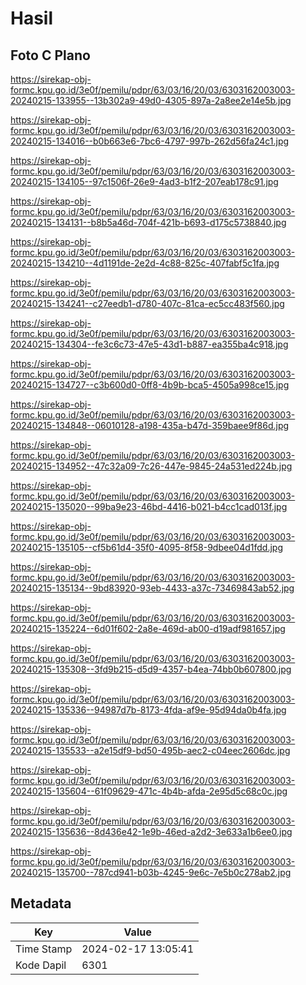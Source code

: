 # Hasil

## Foto C Plano

https://sirekap-obj-formc.kpu.go.id/3e0f/pemilu/pdpr/63/03/16/20/03/6303162003003-20240215-133955--13b302a9-49d0-4305-897a-2a8ee2e14e5b.jpg

https://sirekap-obj-formc.kpu.go.id/3e0f/pemilu/pdpr/63/03/16/20/03/6303162003003-20240215-134016--b0b663e6-7bc6-4797-997b-262d56fa24c1.jpg

https://sirekap-obj-formc.kpu.go.id/3e0f/pemilu/pdpr/63/03/16/20/03/6303162003003-20240215-134105--97c1506f-26e9-4ad3-b1f2-207eab178c91.jpg

https://sirekap-obj-formc.kpu.go.id/3e0f/pemilu/pdpr/63/03/16/20/03/6303162003003-20240215-134131--b8b5a46d-704f-421b-b693-d175c5738840.jpg

https://sirekap-obj-formc.kpu.go.id/3e0f/pemilu/pdpr/63/03/16/20/03/6303162003003-20240215-134210--4d1191de-2e2d-4c88-825c-407fabf5c1fa.jpg

https://sirekap-obj-formc.kpu.go.id/3e0f/pemilu/pdpr/63/03/16/20/03/6303162003003-20240215-134241--c27eedb1-d780-407c-81ca-ec5cc483f560.jpg

https://sirekap-obj-formc.kpu.go.id/3e0f/pemilu/pdpr/63/03/16/20/03/6303162003003-20240215-134304--fe3c6c73-47e5-43d1-b887-ea355ba4c918.jpg

https://sirekap-obj-formc.kpu.go.id/3e0f/pemilu/pdpr/63/03/16/20/03/6303162003003-20240215-134727--c3b600d0-0ff8-4b9b-bca5-4505a998ce15.jpg

https://sirekap-obj-formc.kpu.go.id/3e0f/pemilu/pdpr/63/03/16/20/03/6303162003003-20240215-134848--06010128-a198-435a-b47d-359baee9f86d.jpg

https://sirekap-obj-formc.kpu.go.id/3e0f/pemilu/pdpr/63/03/16/20/03/6303162003003-20240215-134952--47c32a09-7c26-447e-9845-24a531ed224b.jpg

https://sirekap-obj-formc.kpu.go.id/3e0f/pemilu/pdpr/63/03/16/20/03/6303162003003-20240215-135020--99ba9e23-46bd-4416-b021-b4cc1cad013f.jpg

https://sirekap-obj-formc.kpu.go.id/3e0f/pemilu/pdpr/63/03/16/20/03/6303162003003-20240215-135105--cf5b61d4-35f0-4095-8f58-9dbee04d1fdd.jpg

https://sirekap-obj-formc.kpu.go.id/3e0f/pemilu/pdpr/63/03/16/20/03/6303162003003-20240215-135134--9bd83920-93eb-4433-a37c-73469843ab52.jpg

https://sirekap-obj-formc.kpu.go.id/3e0f/pemilu/pdpr/63/03/16/20/03/6303162003003-20240215-135224--6d01f602-2a8e-469d-ab00-d19adf981657.jpg

https://sirekap-obj-formc.kpu.go.id/3e0f/pemilu/pdpr/63/03/16/20/03/6303162003003-20240215-135308--3fd9b215-d5d9-4357-b4ea-74bb0b607800.jpg

https://sirekap-obj-formc.kpu.go.id/3e0f/pemilu/pdpr/63/03/16/20/03/6303162003003-20240215-135336--94987d7b-8173-4fda-af9e-95d94da0b4fa.jpg

https://sirekap-obj-formc.kpu.go.id/3e0f/pemilu/pdpr/63/03/16/20/03/6303162003003-20240215-135533--a2e15df9-bd50-495b-aec2-c04eec2606dc.jpg

https://sirekap-obj-formc.kpu.go.id/3e0f/pemilu/pdpr/63/03/16/20/03/6303162003003-20240215-135604--61f09629-471c-4b4b-afda-2e95d5c68c0c.jpg

https://sirekap-obj-formc.kpu.go.id/3e0f/pemilu/pdpr/63/03/16/20/03/6303162003003-20240215-135636--8d436e42-1e9b-46ed-a2d2-3e633a1b6ee0.jpg

https://sirekap-obj-formc.kpu.go.id/3e0f/pemilu/pdpr/63/03/16/20/03/6303162003003-20240215-135700--787cd941-b03b-4245-9e6c-7e5b0c278ab2.jpg


## Metadata

| Key        | Value               |
| ---------- | ------------------- |
| Time Stamp | 2024-02-17 13:05:41 |
| Kode Dapil | 6301                |



